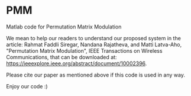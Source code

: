 # PMM
Matlab code for Permutation Matrix Modulation

We mean to help our readers to understand our proposed system in the article:
Rahmat Faddli Siregar, Nandana Rajatheva, and Matti Latva-Aho, "Permutation Matrix Modulation", IEEE Transactions on Wireless Communications,
that can be downloaded at: https://ieeexplore.ieee.org/abstract/document/10002396.

Please cite our paper as mentioned above if this code is used in any way.

Enjoy our code :)
